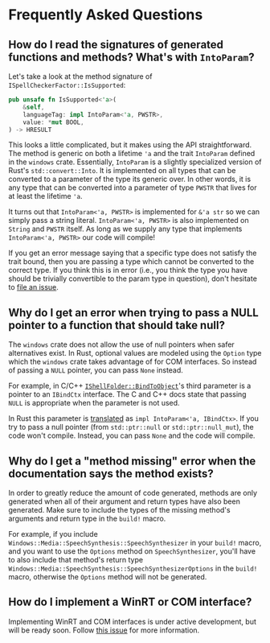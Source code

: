 # Frequently Asked Questions

## How do I read the signatures of generated functions and methods? What's with `IntoParam`?

Let's take a look at the method signature of `ISpellCheckerFactor::IsSupported`:

```rust
pub unsafe fn IsSupported<'a>(
    &self,
    languageTag: impl IntoParam<'a, PWSTR>,
    value: *mut BOOL,
) -> HRESULT
```

This looks a little complicated, but it makes using the API straightforward. The method is generic on both a lifetime `'a` and the trait `IntoParam` defined in the `windows` crate. Essentially, `IntoParam` is a slightly specialized version of Rust's `std::convert::Into`. It is implemented on all types that can be converted to a parameter of the type its generic over. In other words, it is any type that can be converted into a parameter of type `PWSTR` that lives for at least the lifetime `'a`. 

It turns out that `IntoParam<'a, PWSTR>` is implemented for `&'a str` so we can simply pass a string literal. `IntoParam<'a, PWSTR>` is also implemented on `String` and `PWSTR` itself. As long as we supply any type that implements `IntoParam<'a, PWSTR>` our code will compile!

If you get an error message saying that a specific type does not satisfy the trait bound, then you are passing a type which cannot be converted to the correct type. If you think this is in error (i.e., you think the type you have should be trivially convertible to the param type in question), don't hesitate to [file an issue](https://github.com/microsoft/windows-rs/issues).

## Why do I get an error when trying to pass a NULL pointer to a function that should take null?

The `windows` crate does not allow the use of null pointers when safer alternatives exist. In Rust, optional values are modeled using the `Option` type which the `windows` crate takes advantage of for COM interfaces. So instead of passing a `NULL` pointer, you can pass `None` instead.

For example, in C/C++ [`IShellFolder::BindToObject`](https://docs.microsoft.com/en-us/windows/win32/api/shobjidl_core/nf-shobjidl_core-ishellfolder-bindtoobject)'s third parameter is a pointer to an `IBindCtx` interface. The C and C++ docs state that passing `NULL` is appropriate when the parameter is not used.

In Rust this parameter is [translated](https://microsoft.github.io/windows-docs-rs/doc/bindings/Windows/Win32/Shell/struct.IShellFolder.html#method.BindToObject) as `impl IntoParam<'a, IBindCtx>`. If you try to pass a null pointer (from `std::ptr::null` or `std::ptr::null_mut`), the code won't compile. Instead, you can pass `None` and the code will compile.

## Why do I get a "method missing" error when the documentation says the method exists?

In order to greatly reduce the amount of code generated, methods are only generated when all of their argument and return types have also been generated. Make sure to include the types of the missing method's arguments and return type in the `build!` macro.

For example, if you include `Windows::Media::SpeechSynthesis::SpeechSynthesizer` in your `build!` macro, and you want to use the `Options` method on `SpeechSynthesizer`, you'll have to also include that method's return type `Windows::Media::SpeechSynthesis::SpeechSynthesizerOptions` in the `build!` macro, otherwise the `Options` method will not be generated.

## How do I implement a WinRT or COM interface?

Implementing WinRT and COM interfaces is under active development, but will be ready soon. Follow [this issue](https://github.com/microsoft/windows-rs/issues/81) for more information.
